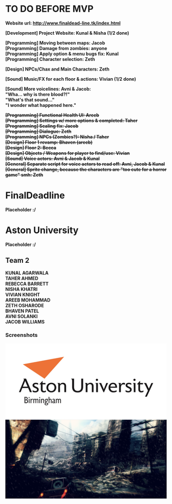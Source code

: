 # TO DO BEFORE MVP
<b> Website url: http://www.finaldead-line.tk/index.html <br/>



<b>[Development]</b> Project Website:  Kunal & Nisha (1/2 done)<br/>

<b>[Programming]</b> Moving between maps:  Jacob<br/>
<b>[Programming]</b> Damage from zombies:  anyone<br/>
<b>[Programming]</b> Apply option & menu bugs fix:  Kunal<br/>
<b>[Programming]</b> Character selection:  Zeth <br/>

<b>[Design]</b> NPCs/Chax and Main Characters:  Zeth <br/>

<b>[Sound]</b> Music/FX for each floor & actions: Vivian (1/2 done) <br/>

<b>[Sound]</b> More voicelines: Avni & Jacob:<br/>
"Wha... why is there blood?!"<br/>
"What's that sound..."<br/>
"I wonder what happened here."<br/>

<strike><b>[Programming]</b> Functional Health UI:  Areeb <br/></strike>
<strike><b>[Programming]</b> Settings w/ more options & completed:  Taher  <br/></strike>
<strike><b>[Programming]</b> Scaling fix: Jacob <br/></strike>
<strike><b>[Programming]</b> Dialogue: Zeth<br/></strike>
<strike><b>[Programming]</b> NPCs (Zombies?):  Nisha / Taher <br/></strike>
<strike><b>[Design]</b> Floor 1 revamp:  Bhaven (areeb) <br/></strike>
<strike><b>[Design]</b> Floor 2:  Becca <br/></strike>
<strike><b>[Design]</b> Objects / Weapons for player to find/use:  Vivian <br/></strike>
<strike><b>[Sound]</b> Voice actors:  Avni & Jacob & Kunal <br/></strike>
<strike><b>[General]</b> Separate script for voice actors to read off:  Avni, Jacob & Kunal <br/></strike>
<strike><b>[General]</b> Sprite change, because the characters are "too cute for a horror game" smh:  Zeth<br/></strike>



# FinalDeadline

Placeholder :/

# Aston University

Placeholder :/

## Team 2

KUNAL AGARWALA <br/>
TAHER AHMED <br/>
REBECCA BARRETT <br/>
NISHA KHATRI <br/>
VIVIAN KNIGHT <br/>
AREEB MOHAMMAD <br/>
ZETH OSHARODE <br/>
BHAVEN PATEL <br/>
AVNI SOLANKI <br/>
JACOB WILLIAMS <br/>

### Screenshots
![](core/assets/images/aston_resized.jpg)
![](core/assets/images/gamemenu.png)
